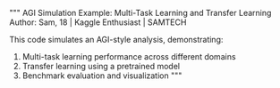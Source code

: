 """
AGI Simulation Example: Multi-Task Learning and Transfer Learning
Author: Sam, 18 | Kaggle Enthusiast | SAMTECH

This code simulates an AGI-style analysis, demonstrating:
1. Multi-task learning performance across different domains
2. Transfer learning using a pretrained model
3. Benchmark evaluation and visualization
"""

